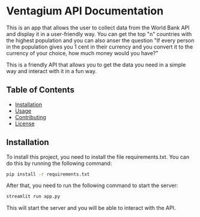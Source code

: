 # Ventagium API Documentation

This is an app that allows the user to collect data from the World Bank API and display it in a user-friendly way. You can get the top "n" countries with the highest population and you can also anser the question "If every person in the population gives you 1 cent in their currency and you convert it to the currency of your choice, how much money would you have?"

This is a friendly API that allows you to get the data you need in a simple way and interact with it in a fun way.

## Table of Contents

- [Installation](#installation)
- [Usage](#usage)
- [Contributing](#contributing)
- [License](#license)

## Installation

To install this project, you need to install the file requirements.txt. You can do this by running the following command:

```bash
pip install -r requirements.txt
```

After that, you need to run the following command to start the server:

```bash
streamlit run app.py
```

This will start the server and you will be able to interact with the API.
